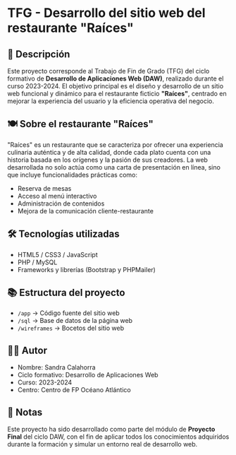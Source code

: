 # TFG - Desarrollo del sitio web del restaurante "Raíces"

## 📄 Descripción

Este proyecto corresponde al Trabajo de Fin de Grado (TFG) del ciclo formativo de **Desarrollo de Aplicaciones Web (DAW)**, realizado durante el curso 2023-2024. El objetivo principal es el diseño y desarrollo de un sitio web funcional y dinámico para el restaurante ficticio **"Raíces"**, centrado en mejorar la experiencia del usuario y la eficiencia operativa del negocio.

## 🍽️ Sobre el restaurante "Raíces"

"Raíces" es un restaurante que se caracteriza por ofrecer una experiencia culinaria auténtica y de alta calidad, donde cada plato cuenta con una historia basada en los orígenes y la pasión de sus creadores. La web desarrollada no solo actúa como una carta de presentación en línea, sino que incluye funcionalidades prácticas como:

- Reserva de mesas
- Acceso al menú interactivo
- Administración de contenidos
- Mejora de la comunicación cliente-restaurante

## 🛠️ Tecnologías utilizadas

- HTML5 / CSS3 / JavaScript
- PHP / MySQL
- Frameworks y librerías (Bootstrap y PHPMailer)

## 📚 Estructura del proyecto

- `/app` → Código fuente del sitio web
- `/sql` → Base de datos de la página web
- `/wireframes` → Bocetos del sitio web

## 👨‍💻 Autor

- Nombre: Sandra Calahorra
- Ciclo formativo: Desarrollo de Aplicaciones Web
- Curso: 2023-2024
- Centro: Centro de FP Océano Atlántico

## 📌 Notas

Este proyecto ha sido desarrollado como parte del módulo de **Proyecto Final** del ciclo DAW, con el fin de aplicar todos los conocimientos adquiridos durante la formación y simular un entorno real de desarrollo web.
